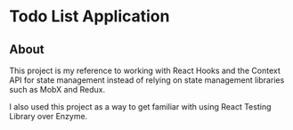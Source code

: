 # Todo List Application

## About

This project is my reference to working with React Hooks and the Context API for state management instead of relying on state management libraries such as MobX and Redux.

I also used this project as a way to get familiar with using React Testing Library over Enzyme.